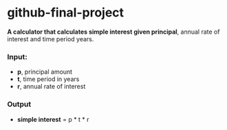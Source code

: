 # github-final-project
**A calculator that calculates simple interest given principal**, annual rate of interest and time period years.

### Input:
   - **p**, principal amount
   - **t**, time period in years
   - **r**, annual rate of interest
### Output
   - **simple interest** = p * t * r
